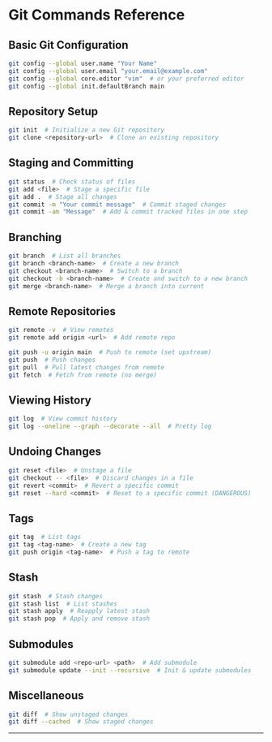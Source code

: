 # Git Commands Reference

## Basic Git Configuration

```bash
git config --global user.name "Your Name"
git config --global user.email "your.email@example.com"
git config --global core.editor "vim"  # or your preferred editor
git config --global init.defaultBranch main
```

## Repository Setup

```bash
git init  # Initialize a new Git repository
git clone <repository-url>  # Clone an existing repository
```

## Staging and Committing

```bash
git status  # Check status of files
git add <file>  # Stage a specific file
git add .  # Stage all changes
git commit -m "Your commit message"  # Commit staged changes
git commit -am "Message"  # Add & commit tracked files in one step
```

## Branching

```bash
git branch  # List all branches
git branch <branch-name>  # Create a new branch
git checkout <branch-name>  # Switch to a branch
git checkout -b <branch-name>  # Create and switch to a new branch
git merge <branch-name>  # Merge a branch into current
```

## Remote Repositories

```bash
git remote -v  # View remotes
git remote add origin <url>  # Add remote repo

git push -u origin main  # Push to remote (set upstream)
git push  # Push changes
git pull  # Pull latest changes from remote
git fetch  # Fetch from remote (no merge)
```

## Viewing History

```bash
git log  # View commit history
git log --oneline --graph --decorate --all  # Pretty log
```

## Undoing Changes

```bash
git reset <file>  # Unstage a file
git checkout -- <file>  # Discard changes in a file
git revert <commit>  # Revert a specific commit
git reset --hard <commit>  # Reset to a specific commit (DANGEROUS)
```

## Tags

```bash
git tag  # List tags
git tag <tag-name>  # Create a new tag
git push origin <tag-name>  # Push a tag to remote
```

## Stash

```bash
git stash  # Stash changes
git stash list  # List stashes
git stash apply  # Reapply latest stash
git stash pop  # Apply and remove stash
```

## Submodules

```bash
git submodule add <repo-url> <path>  # Add submodule
git submodule update --init --recursive  # Init & update submodules
```

## Miscellaneous

```bash
git diff  # Show unstaged changes
git diff --cached  # Show staged changes
```

---
